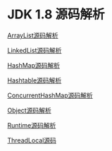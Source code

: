 # JDK 1.8 源码解析

<a href="https://blog.csdn.net/qq_27276045/article/details/88892219">ArrayList源码解析</a>

<a href="https://blog.csdn.net/qq_27276045/article/details/88894953">LinkedList源码解析</a>

<a href="https://blog.csdn.net/qq_27276045/article/details/88897025">HashMap源码解析</a>

<a href="https://blog.csdn.net/qq_27276045/article/details/88892615">Hashtable源码解析</a>

<a href="https://blog.csdn.net/qq_27276045/article/details/88896617">ConcurrentHashMap源码解析</a>

<a href="https://blog.csdn.net/qq_27276045/article/details/88894885">Object源码解析</a>

<a href="https://blog.csdn.net/qq_27276045/article/details/88891315">Runtime源码解析</a>

<a href="https://github.com/wupeixuan/JDKSourceCode1.8/blob/master/src/java/lang/ThreadLocal.java">ThreadLocal源码</a>



